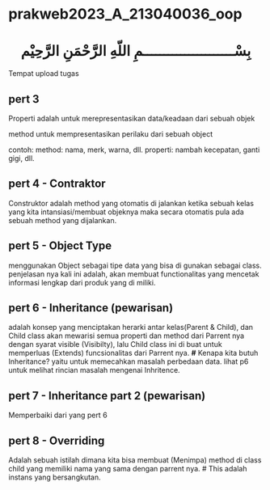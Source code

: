 # prakweb2023_A_213040036_oop

<h1 style="text-align: center;" >بِسْــــــــــــــــــــــمِ اللّهِ الرَّحْمَنِ الرَّحِيْم</h1>

Tempat upload tugas

<h2>pert 3</h2>
Properti adalah untuk merepresentasikan data/keadaan dari sebuah objek

method untuk mempresentasikan perilaku dari sebuah object

contoh:
method: nama, merk, warna, dll.
properti: nambah kecepatan, ganti gigi, dll.

<h2>pert 4 - Contraktor</h2>
Construktor adalah method yang otomatis di jalankan ketika sebuah kelas yang kita intansiasi/membuat objeknya maka secara otomatis pula ada sebuah method yang dijalankan.

<h2>pert 5 - Object Type</h2>
menggunakan Object sebagai tipe data yang bisa di gunakan sebagai class.
penjelasan nya kali ini adalah,
akan membuat functionalitas yang mencetak
informasi lengkap dari produk yang di miliki.

<h2>pert 6 - Inheritance (pewarisan) </h2>
adalah konsep yang menciptakan herarki antar kelas(Parent & Child), dan Child class akan mewarisi semua properti dan method dari Parrent nya dengan syarat visible (Visibilty), lalu Child class ini di buat untuk memperluas (Extends) funcsionalitas dari Parrent nya.
<b>#</b> Kenapa kita butuh Inheritance?
yaitu untuk memecahkan masalah perbedaan data.
lihat p6 untuk melihat rincian masalah mengenai Inhritence.

<h2>pert 7 - Inheritance part 2 (pewarisan) </h2>
Memperbaiki dari yang pert 6

<h2>pert 8 - Overriding </h2>
Adalah sebuah istilah dimana kita bisa membuat (Menimpa) method di class child yang memiliki nama yang sama dengan parrent nya.
# This adalah instans yang bersangkutan.